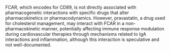 FCAR, which encodes for CD89, is not directly associated with pharmacogenetic interactions with specific drugs that alter pharmacokinetics or pharmacodynamics. However, pravastatin, a drug used for cholesterol management, may interact with FCAR in a non-pharmacokinetic manner, potentially affecting immune response modulation during cardiovascular therapies through mechanisms related to IgA interactions and inflammation, although this interaction is speculative and not well-documented.